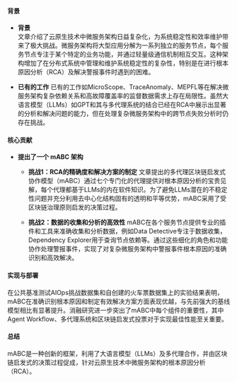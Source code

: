 #### 背景
- **背景**       
    文章介绍了云原生技术中微服务架构日益复杂化，为系统稳定性和效率维护带来了极大挑战。微服务架构将大型应用分解为一系列独立的服务节点，每个服务节点专注于某个特定的业务功能，并通过轻量级通信机制相互交互。这种架构增加了在分布式系统中管理和维护系统稳定性的复杂性，特别是在进行根本原因分析（RCA）及解决警报事件时遇到的困难。

- **已有的工作**
    已有的工作如MicroScope、TraceAnomaly、MEPFL等在解决微服务架构复杂依赖关系和高故障覆盖率的监督数据需求上存在局限性。虽然大语言模型（LLMs）如GPT和其与多代理系统的结合已经在RCA中展示出显著的分析和解决问题的能力，但在处理复杂微服务架构中的跨节点失败分析时仍存在挑战。

#### 核心贡献
- **提出了一个 mABC 架构**
    - **挑战1：RCA的精确度和解决方案的制定**
        文章提出的多代理区块链启发式协作模型（mABC）通过七个专门化的代理提供对根本原因分析的宝贵见解，每个代理都基于LLMs的内在软件知识。为了避免LLMs潜在的不稳定性问题并充分利用去中心化结构固有的透明和平等优势，mABC采用了受区块链治理原则启发的决策过程。

    - **挑战2：数据的收集和分析的高效性**
        mABC在各个服务节点提供专业的插件和工具来准确收集和分析数据，例如Data Detective专注于数据收集，Dependency Explorer用于查询节点依赖等。通过这些细化的角色和功能协作处理警报事件，实现了对复杂微服务架构中警报事件根本原因的准确识别和高效解决。

#### 实现与部署
在公共基准测试AIOps挑战数据集和自创建的火车票数据集上的实验结果表明，mABC在准确识别根本原因和制定有效解决方案方面表现优越，与先前强大的基线模型相比有显著提升。消融研究进一步突出了mABC中每个组件的重要性，其中Agent Workflow、多代理系统和区块链启发式投票对于实现最佳性能至关重要。

#### 总结
mABC是一种创新的框架，利用了大语言模型（LLMs）及多代理合作，并由区块链启发式的决策过程促成，针对云原生技术中微服务架构的根本原因分析（RCA）。